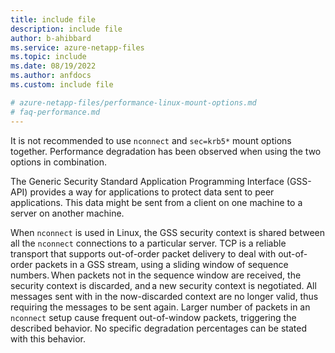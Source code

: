 ```yaml
---
title: include file
description: include file
author: b-ahibbard
ms.service: azure-netapp-files
ms.topic: include
ms.date: 08/19/2022
ms.author: anfdocs
ms.custom: include file

# azure-netapp-files/performance-linux-mount-options.md
# faq-performance.md
---
```


It is not recommended to use `nconnect` and `sec=krb5*` mount options together. Performance degradation has been observed when using the two options in combination.

The Generic Security Standard Application Programming Interface (GSS-API) provides a way for applications to protect data sent to peer applications. This data might be sent from a client on one machine to a server on another machine.  

When `nconnect` is used in Linux, the GSS security context is shared between all the `nconnect` connections to a particular server. TCP is a reliable transport that supports out-of-order packet delivery to deal with out-of-order packets in a GSS stream, using a sliding window of sequence numbers. When packets not in the sequence window are received, the security context is discarded, and a new security context is negotiated. All messages sent with in the now-discarded context are no longer valid, thus requiring the messages to be sent again. Larger number of packets in an `nconnect` setup cause frequent out-of-window packets, triggering the described behavior. No specific degradation percentages can be stated with this behavior. 
 